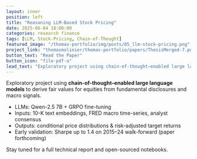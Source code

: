 ```yaml
---
layout: inner
position: left
title: "Reasoning LLM-Based Stock Pricing"
date: 2025-06-04 18:00:00
categories: research finance
tags: [LLM, Stock-Pricing, Chain-of-Thought]
featured_image: "/thomas-portfolio/img/posts/05_llm-stock-pricing.png"
project_link: "thomasmolinier/thomas-portfolio/papers/ThesisMerged-7.pdf"
button_text: "Read the Paper"
button_icon: "file-pdf-o"
lead_text: "Exploratory project using chain-of-thought–enabled large language models to derive fair values for equities from fundamental disclosures and macro signals."
---
```


Exploratory project using **chain-of-thought–enabled large language models** to derive fair values for equities from fundamental disclosures and macro signals.

* LLMs: Qwen-2.5 7B + GRPO fine-tuning  
* Inputs: 10-K text embeddings, FRED macro time-series, analyst consensus  
* Outputs: conditional price distributions & risk-adjusted target returns  
* Early validation: Sharpe up to 1.4 on 2015–24 walk-forward (paper forthcoming)

Stay tuned for a full technical report and open-sourced notebooks.